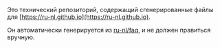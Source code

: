 Это технический репозиторий, содержащий сгенерированные файлы для [https://ru-nl.github.io](https://ru-nl.github.io).

Он автоматически генерируется из [ru-nl/faq](https://github.com/ru-nl/faq), и не должен правиться вручную.
